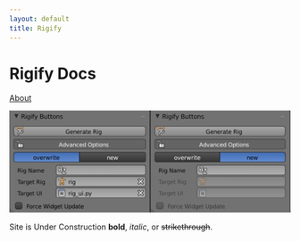 ```yaml
---
layout: default
title: Rigify
---
```


# Rigify Docs #

[About](./about.md)

![Logo](/img/Generate_Adv_Opt.png)

Site is Under Construction **bold**, _italic_, or ~~strikethrough~~.